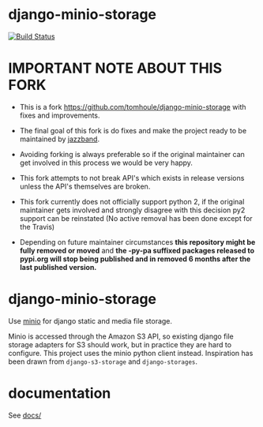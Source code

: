 # django-minio-storage

[![Build Status](https://travis-ci.org/py-pa/django-minio-storage.svg?branch=master)](https://travis-ci.org/py-pa/django-minio-storage)

# IMPORTANT NOTE ABOUT THIS FORK

- This is a fork https://github.com/tomhoule/django-minio-storage with fixes
  and improvements.

- The final goal of this fork is do fixes and make the project ready to be
  maintained by [jazzband](https://jazzband.co/).

- Avoiding forking is always preferable so if the original maintainer can get
  involved in this process we would be very happy.

- This fork attempts to not break API's which exists in release versions unless
  the API's themselves are broken.

- This fork currently does not officially support python 2, if the original
  maintainer gets involved and strongly disagree with this decision py2 support
  can be reinstated (No active removal has been done except for the Travis)

- Depending on future maintainer circumstances **this repository might be fully
  removed or moved** and **the -py-pa suffixed packages released to pypi.org
  will stop being published and in removed 6 months after the last published
  version.**

# django-minio-storage

Use [minio](https://minio.io) for django static and media file storage.

Minio is accessed through the Amazon S3 API, so existing django file
storage adapters for S3 should work, but in practice they are hard to
configure. This project uses the minio python client instead. Inspiration has
been drawn from `django-s3-storage` and `django-storages`.

# documentation

See [docs/](docs/index.md)


